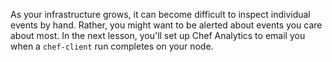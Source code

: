 As your infrastructure grows, it can become difficult to inspect individual events by hand. Rather, you might want to be alerted about events you care about most. In the next lesson, you'll set up Chef Analytics to email you when a `chef-client` run completes on your node.

